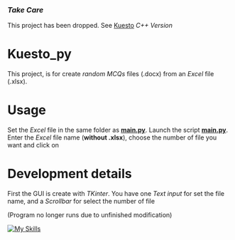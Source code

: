 ### *Take Care*
This project has been dropped. See [Kuesto](https://github.com/Remingusu/Kuesto) *C++ Version*

# Kuesto_py
This project, is for create *random MCQs* files (.docx) from an *Excel* file (.xlsx).

# Usage
Set the *Excel* file in the same folder as **[main.py](main.py)**. Launch the script **[main.py](main.py)**. Enter the *Excel* file name (**without .xlsx**), choose the number of file you want and click on

# Development details
First the GUI is create with *TKinter*. You have one *Text input* for set the file name, and a *Scrollbar* for select the number of file

(Program no longer runs due to unfinished modification)

[![My Skills](https://skillicons.dev/icons?i=py,idea,github,&theme=light)](https://skillicons.dev)
